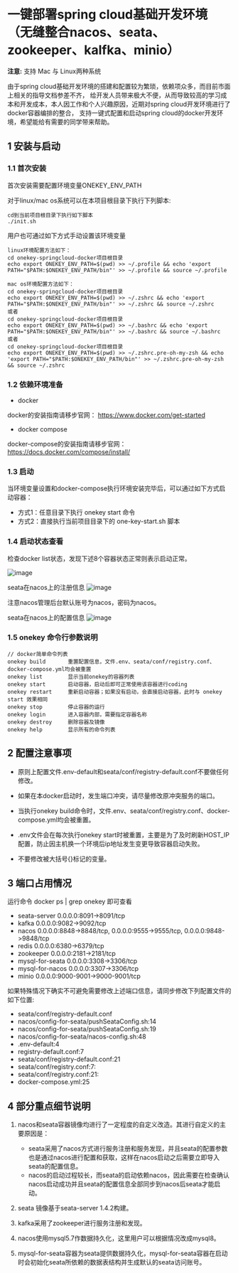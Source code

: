 # 一键部署spring cloud基础开发环境（无缝整合nacos、seata、zookeeper、kalfka、minio）
**注意:** 支持 Mac 与 Linux两种系统

由于spring cloud基础开发环境的搭建和配置较为繁琐，依赖项众多，而目前市面上相关的指导文档参差不齐，
给开发人员带来极大不便，从而导致较高的学习成本和开发成本，本人因工作和个人兴趣原因，近期对spring cloud开发环境进行了docker容器编排的整合，
支持一键式配置和启动spring cloud的docker开发环境，希望能给有需要的同学带来帮助。

## 1 安装与启动

### 1.1 首次安装

首次安装需要配置环境变量ONEKEY_ENV_PATH

对于linux/mac os系统可以在本项目根目录下执行下列脚本:
```
cd到当前项目根目录下执行如下脚本
./init.sh
```

用户也可通过如下方式手动设置该环境变量
```
linux环境配置方法如下：
cd onekey-springcloud-docker项目根目录
echo export ONEKEY_ENV_PATH=$(pwd) >> ~/.profile && echo 'export PATH="$PATH:$ONEKEY_ENV_PATH/bin"' >> ~/.profile && source ~/.profile

mac os环境配置方法如下：
cd onekey-springcloud-docker项目根目录
echo export ONEKEY_ENV_PATH=$(pwd) >> ~/.zshrc && echo 'export PATH="$PATH:$ONEKEY_ENV_PATH/bin"' >> ~/.zshrc && source ~/.zshrc
或者
cd onekey-springcloud-docker项目根目录
echo export ONEKEY_ENV_PATH=$(pwd) >> ~/.bashrc && echo 'export PATH="$PATH:$ONEKEY_ENV_PATH/bin"' >> ~/.bashrc && source ~/.bashrc
或者
cd onekey-springcloud-docker项目根目录
echo export ONEKEY_ENV_PATH=$(pwd) >> ~/.zshrc.pre-oh-my-zsh && echo 'export PATH="$PATH:$ONEKEY_ENV_PATH/bin"' >> ~/.zshrc.pre-oh-my-zsh && source ~/.zshrc

```

### 1.2 依赖环境准备
- docker

docker的安装指南请移步官网：
https://www.docker.com/get-started

- docker compose

docker-compose的安装指南请移步官网：
https://docs.docker.com/compose/install/

### 1.3 启动
当环境变量设置和docker-compose执行环境安装完毕后，可以通过如下方式启动容器：
- 方式1：任意目录下执行 onekey start 命令
- 方式2：直接执行当前项目目录下的 one-key-start.sh 脚本

### 1.4 启动状态查看

检查docker list状态，发现下述8个容器状态正常则表示启动正常。

![image](https://user-images.githubusercontent.com/5603342/152224931-e021ec67-401c-45d5-a03e-caed67006ba2.png)

seata在nacos上的注册信息
![image](https://user-images.githubusercontent.com/5603342/152242858-158796bc-d3fe-4ad1-b2bf-dda3324d8744.png)

注意nacos管理后台默认账号为nacos，密码为nacos。

seata在nacos上的配置信息
![image](https://user-images.githubusercontent.com/5603342/152242665-e5208d92-c69a-49f5-9a37-44c65a4ae676.png)



### 1.5 onekey 命令行参数说明

```
// docker简单命令列表
onekey build       重置配置信息，文件.env、seata/conf/registry.conf、docker-compose.yml均会被重置
onekey list        显示当前onekey的容器列表
onekey start       启动容器，启动后即可正常使用该容器进行coding
onekey restart     重新启动容器；如果没有启动，会直接启动容器，此时与 onekey start 效果相同
onekey stop        停止容器的运行
onekey login       进入容器内部，需要指定容器名称
onekey destroy     删除容器及镜像
onekey help        显示所有的命令列表

```

## 2 配置注意事项

- 原则上配置文件.env-default和seata/conf/registry-default.conf不要做任何修改。

- 如果在本docker启动时，发生端口冲突，请尽量修改原冲突服务的端口。

- 当执行onekey build命令时，文件.env、seata/conf/registry.conf、docker-compose.yml均会被重置。

- .env文件会在每次执行onekey start时被重置，主要是为了及时刷新HOST_IP配置，防止因主机换一个环境后ip地址发生变更导致容器启动失败。

- 不要修改被大括号{}标记的变量。

## 3 端口占用情况
运行命令 docker ps | grep onekey 即可查看
- seata-server         0.0.0.0:8091->8091/tcp
- kafka                0.0.0.0:9082->9092/tcp
- nacos                0.0.0.0:8848->8848/tcp, 0.0.0.0:9555->9555/tcp, 0.0.0.0:9848->9848/tcp
- redis                0.0.0.0:6380->6379/tcp 
- zookeeper            0.0.0.0:2181->2181/tcp
- mysql-for-seata      0.0.0.0:3308->3306/tcp
- mysql-for-nacos      0.0.0.0:3307->3306/tcp
- minio                0.0.0.0:9000-9001->9000-9001/tcp     

如果特殊情况下确实不可避免需要修改上述端口信息，请同步修改下列配置文件的如下位置:
- seata/conf/registry-default.conf
- nacos/config-for-seata/pushSeataConfig.sh:14
- nacos/config-for-seata/pushSeataConfig.sh:19
- nacos/config-for-seata/nacos-config.sh:48
- .env-default:4
- registry-default.conf:7
- seata/conf/registry-default.conf:21
- seata/conf/registry.conf:7:
- seata/conf/registry.conf:21:
- docker-compose.yml:25

## 4 部分重点细节说明
1. nacos和seata容器镜像均进行了一定程度的自定义改造。其进行自定义的主要原因是：
    - seata采用了nacos方式进行服务注册和服务发现，并且seata的配置参数也是通过nacos进行配置和获取，这样在nacos启动之后需要立即导入seata的配置信息。
    - nacos的启动过程较长，而seata的启动依赖nacos，因此需要在检查确认nacos启动成功并且seata的配置信息全部同步到nacos后seata才能启动。

2. seata 镜像基于seata-server 1.4.2构建。

3. kafka采用了zookeeper进行服务注册和发现。

4. nacos使用mysql5.7作数据持久化，这里用户可以根据情况改成mysql8。

5. mysql-for-seata容器为seata提供数据持久化，mysql-for-seata容器在启动时会初始化seata所依赖的数据表结构并生成默认的seata访问账号。


